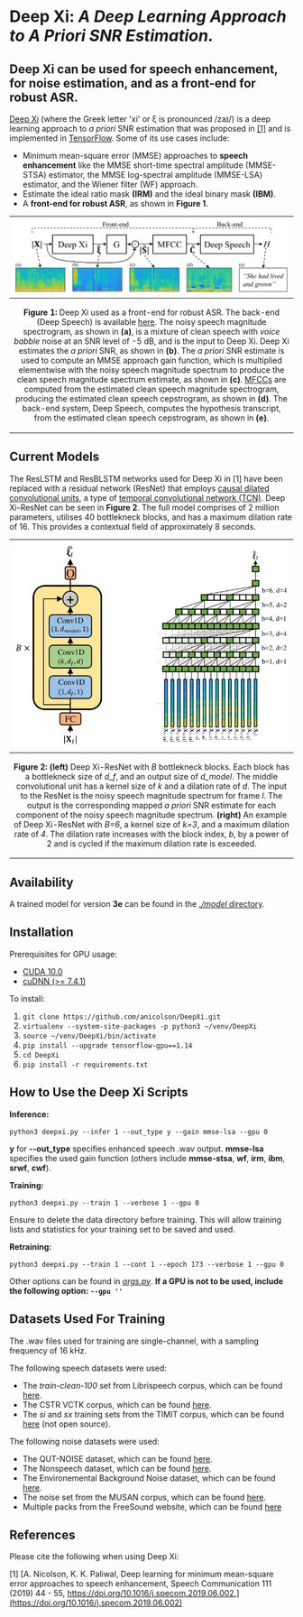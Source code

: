 <!--- 

export PATH=/usr/local/cuda-10.0/bin${PATH:+:${PATH}}
export LD_LIBRARY_PATH=/usr/local/cuda-10.0/lib64${LD_LIBRARY_PATH:+:${LD_LIBRARY_PATH}}

-->

Deep Xi: *A Deep Learning Approach to *A Priori* SNR Estimation.* 
====

Deep Xi can be used for speech enhancement, for noise estimation, and as a front-end for robust ASR.
----
[Deep Xi](https://doi.org/10.1016/j.specom.2019.06.002) (where the Greek letter 'xi' or ξ is pronounced  /zaɪ/) is a deep learning approach to *a priori* SNR estimation that was proposed in [[1]](https://doi.org/10.1016/j.specom.2019.06.002) and is implemented in [TensorFlow](https://www.tensorflow.org/). Some of its use cases include:


* Minimum mean-square error (MMSE) approaches to **speech enhancement** like the MMSE short-time spectral amplitude (MMSE-STSA) estimator, the MMSE log-spectral amplitude (MMSE-LSA) estimator, and the Wiener filter (WF) approach.
* Estimate the ideal ratio mask **(IRM)** and the ideal binary mask **(IBM)**. 
* A **front-end for robust ASR**, as shown in **Figure 1**.

|![](./fig_front-end.png "Deep Xi as a front-end for robust ASR.")|
|----|
| <p align="center"> <b>Figure 1:</b> Deep Xi used as a front-end for robust ASR. The back-end (Deep Speech) is available <a href="https://github.com/mozilla/DeepSpeech">here</a>. The noisy speech magnitude spectrogram, as shown in <b>(a)</b>, is a mixture of clean speech with <i>voice babble</i> noise at an SNR level of -5 dB, and is the input to Deep Xi. Deep Xi estimates the <i>a priori</i> SNR, as shown in <b>(b)</b>. The <i>a priori</i> SNR estimate is used to compute an MMSE approach gain function, which is multiplied elementwise with the noisy speech magnitude spectrum to produce the clean speech magnitude spectrum estimate, as shown in <b>(c)</b>. <a href="https://github.com/anicolson/matlab_feat">MFCCs</a> are computed from the estimated clean speech magnitude spectrogram, producing the estimated clean speech cepstrogram, as shown in <b>(d)</b>. The back-end system, Deep Speech, computes the hypothesis transcript, from the estimated clean speech cepstrogram, as shown in <b>(e)</b>. </p> |


<!-- |![](./fig_reslstm.png "ResLSTM a priori SNR estimator.")|
|----|
| <p align="center"> <b>Figure 3:</b> <a> ResLSTM </a> <i> a priori</i>  <a> SNR estimator.</a> </p> |

|![](./fig_resblstm.png "ResBLSTM a priori SNR estimator.")|
|----|
| <p align="center"> <b>Figure 4:</b> <a> ResBLSTM </a> <i> a priori</i>  <a> SNR estimator.</a> </p> |
 -->

Current Models
-----
The ResLSTM and ResBLSTM networks used for Deep Xi in [1] have been replaced with a residual network (ResNet) that employs [causal dilated convolutional units](https://arxiv.org/pdf/1803.01271.pdf), a type of [temporal convolutional network (TCN)](https://arxiv.org/pdf/1803.01271.pdf). Deep Xi-ResNet can be seen in **Figure 2**. The full model comprises of 2 million parameters, utilises 40 bottlekneck blocks, and has a maximum dilation rate of 16. This provides a contextual field of approximately 8 seconds. 

|![](./Deep-Xi-ResNet.png "Deep Xi a priori SNR estimator.")|
|----|
| <p align="center"> <b>Figure 2:</b> <a> <b>(left)</b> Deep Xi-ResNet with <i>B</i> bottlekneck blocks. Each block has a bottlekneck size of <i>d_f</i>, and an output size of <i>d_model</i>. The middle convolutional unit has a kernel size of <i>k</i> and a dilation rate of <i>d</i>. The input to the ResNet is the noisy speech magnitude spectrum for frame <i>l</i>.  The output is the corresponding mapped <i>a priori</i> SNR estimate for each component of the noisy speech magnitude spectrum. <b>(right)</b> An example of Deep Xi-ResNet with <i>B=6</i>, a kernel size of <i>k=3</i>, and a maximum dilation rate of <i>4</i>. The dilation rate increases with the block index, <i>b</i>, by a power of 2 and is cycled if the maximum dilation rate is exceeded.</a></p> |

<!--
Trained models for **c2.7a** and **c1.13a** can be found in the *./model* directory. The trained model for **n1.9a** is to large to be stored on github. A model for **n1.9a** can be downloaded from [here](https://www.dropbox.com/s/wkhymfmx4qmqvg7/n1.5a.zip?dl=0). 
-->

Availability
-----
<!--
A trained network for version **3e** will be made available within the next couple of weeks. 
-->

A trained model for version **3e** can be found in the [*./model* directory](https://github.com/anicolson/DeepXi/tree/master/model/3d). 



Installation
-----

Prerequisites for GPU usage:

* [CUDA 10.0](https://developer.nvidia.com/cuda-10.0-download-archive)
* [cuDNN (>= 7.4.1)](https://developer.nvidia.com/cudnn)

To install:

1. `git clone https://github.com/anicolson/DeepXi.git`
2. `virtualenv --system-site-packages -p python3 ~/venv/DeepXi`
3. `source ~/venv/DeepXi/bin/activate`
4. `pip install --upgrade tensorflow-gpu==1.14`
5. `cd DeepXi`
6. `pip install -r requirements.txt`

How to Use the Deep Xi Scripts
-----
**Inference:**

```
python3 deepxi.py --infer 1 --out_type y --gain mmse-lsa --gpu 0
```
**y** for **--out_type** specifies enhanced speech .wav output. **mmse-lsa** specifies the used gain function (others include **mmse-stsa**, **wf**, **irm**, **ibm**, **srwf**, **cwf**).


**Training:**

```
python3 deepxi.py --train 1 --verbose 1 --gpu 0
```
Ensure to delete the data directory before training. This will allow training lists and statistics for your training set to be saved and used.

**Retraining:**

```
python3 deepxi.py --train 1 --cont 1 --epoch 173 --verbose 1 --gpu 0
```

Other options can be found in [*args.py*](https://github.com/anicolson/DeepXi/blob/master/lib/dev/args.py). **If a GPU is not to be used, include the following option: `--gpu ''`**


Datasets Used For Training
-----
The .wav files used for training are single-channel, with a sampling frequency of 16 kHz.

The following speech datasets were used:
* The *train-clean-100* set from Librispeech corpus, which can be found [here](http://www.openslr.org/12/).
* The CSTR VCTK corpus, which can be found [here](https://datashare.is.ed.ac.uk/handle/10283/2651).
* The *si* and *sx* training sets from the TIMIT corpus, which can be found [here](https://catalog.ldc.upenn.edu/LDC93S1) (not open source).

The following noise datasets were used:
* The QUT-NOISE dataset, which can be found [here](https://research.qut.edu.au/saivt/databases/qut-noise-databases-and-protocols/).
* The Nonspeech dataset, which can be found [here](http://web.cse.ohio-state.edu/pnl/corpus/HuNonspeech/HuCorpus.html). 
* The Environemental Background Noise dataset, which can be found [here](http://www.utdallas.edu/~nxk019000/VAD-dataset/).
* The noise set from the MUSAN corpus, which can be found [here](http://www.openslr.org/17/).
* Multiple packs from the FreeSound website, which can be found  [here](https://freesound.org/)

References
-----
Please cite the following when using Deep Xi:

[1] [A. Nicolson, K. K. Paliwal, Deep learning for minimum mean-square error approaches to speech enhancement, Speech Communication 111 (2019) 44 - 55, https://doi.org/10.1016/j.specom.2019.06.002.](https://doi.org/10.1016/j.specom.2019.06.002)
